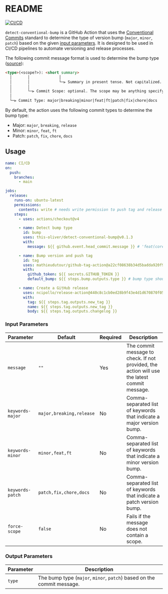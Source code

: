 # README

[![CI/CD](https://github.com/this-oliver/detect-conventional-bump/actions/workflows/cicd.yaml/badge.svg)](https://github.com/this-oliver/detect-conventional-bump/actions/workflows/cicd.yaml)

`detect-conventional-bump` is a GitHub Action that uses the [Conventional Commits](https://www.conventionalcommits.org/en/v1.0.0/) standard to determine the type of version bump (`major`, `minor`, `patch`) based on the given [input parameters](#input-parameters). It is designed to be used in CI/CD pipelines to automate versioning and release processes.

The following commit message format is used to determine the bump type ([source](https://github.com/angular/angular/blob/9228a733631a7d3ba79456c7b2da6e6ff239d4cb/contributing-docs/commit-message-guidelines.md#commit-message-header)):

```md
<type>(<scope?>): <short summary>
  │       │             │
  │       │             └─⫸ Summary in present tense. Not capitalized. No period at the end.
  │       │
  │       └─⫸ Commit Scope: optional. The scope may be anything specifying the place of the commit change.
  │
  └─⫸ Commit Type: major|breaking|minor|feat|ft|patch|fix|chore|docs
```

By default, the action uses the following commit types to determine the bump type:

- Major: `major`, `breaking`, `release`
- Minor: `minor`, `feat`, `ft`
- Patch: `patch`, `fix`, `chore`, `docs`

## Usage

```yaml
name: CI/CD
on:
  push:
    branches:
      - main

jobs:
  release:
    runs-on: ubuntu-latest
    permissions:
      contents: write # needs write permission to push tag and release
    steps:
      - uses: actions/checkout@v4

      - name: Detect bump type
        id: bump
        uses: this-oliver/detect-conventional-bump@v0.1.3
        with:
          message: ${{ github.event.head_commit.message }} # 'feat(core): adds new feature'

      - name: Bump version and push tag
        id: tag
        uses: mathieudutour/github-tag-action@a22cf08638b34d5badda920f9daf6e72c477b07b # v6.2
        with:
          github_token: ${{ secrets.GITHUB_TOKEN }}
          default_bump: ${{ steps.bump.outputs.type }} # bump type should be 'minor'

      - name: Create a GitHub release
        uses: ncipollo/release-action@440c8c1cb0ed28b9f43e4d1d670870f059653174 # v1.16.0
        with:
          tag: ${{ steps.tag.outputs.new_tag }}
          name: ${{ steps.tag.outputs.new_tag }}
          body: ${{ steps.tag.outputs.changelog }}
```

### Input Parameters

| Parameter | Default | Required | Description |
| --------- | ----------- | ------- | -------- |
| `message` | `""` | Yes | The commit message to check. If not provided, the action will use the latest commit message. |
| `keywords-major` | `major,breaking,release` | No | Comma-separated list of keywords that indicate a major version bump. |
| `keywords-minor` | `minor,feat,ft` | No | Comma-separated list of keywords that indicate a minor version bump. |
| `keywords-patch` | `patch,fix,chore,docs` | No | Comma-separated list of keywords that indicate a patch version bump. |
| `force-scope` | `false` | No | Fails if the message does not contain a scope. |

### Output Parameters

| Parameter | Description |
| --------- | ----------- |
| `type` | The bump type (`major`, `minor`, `patch`) based on the commit message. |

